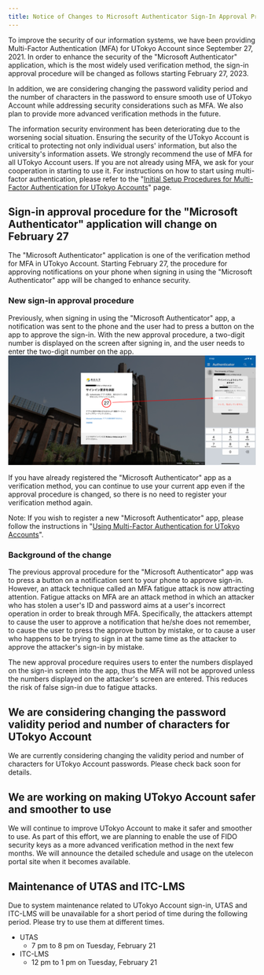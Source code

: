 ```yaml
---
title: Notice of Changes to Microsoft Authenticator Sign-In Approval Procedures and UTokyo Account Security Improvement Efforts
---
```


To improve the security of our information systems, we have been providing Multi-Factor Authentication (MFA) for UTokyo Account since September 27, 2021. In order to enhance the security of the "Microsoft Authenticator" application, which is the most widely used verification method, the sign-in approval procedure will be changed as follows starting February 27, 2023.

In addition, we are considering changing the password validity period and the number of characters in the password to ensure smooth use of UTokyo Account while addressing security considerations such as MFA. We also plan to provide more advanced verification methods in the future.

The information security environment has been deteriorating due to the worsening social situation. Ensuring the security of the UTokyo Account is critical to protecting not only individual users' information, but also the university's information assets. We strongly recommend the use of MFA for all UTokyo Account users. If you are not already using MFA, we ask for your cooperation in starting to use it. For instructions on how to start using multi-factor authentication, please refer to the "[Initial Setup Procedures for Multi-Factor Authentication for UTokyo Accounts](/en/utokyo_account/mfa/initial)" page.

## Sign-in approval procedure for the "Microsoft Authenticator" application will change on February 27

The "Microsoft Authenticator" application is one of the verification method for MFA in UTokyo Account. Starting February 27, the procedure for approving notifications on your phone when signing in using the "Microsoft Authenticator" app will be changed to enhance security.

### New sign-in approval procedure

Previously, when signing in using the "Microsoft Authenticator" app, a notification was sent to the phone and the user had to press a button on the app to approve the sign-in. With the new approval procedure, a two-digit number is displayed on the screen after signing in, and the user needs to enter the two-digit number on the app.
![](./number_matching.png)

If you have already registered the "Microsoft Authenticator" app as a verification method, you can continue to use your current app even if the approval procedure is changed, so there is no need to register your verification method again.

Note: If you wish to register a new "Microsoft Authenticator" app, please follow the instructions in "[Using Multi-Factor Authentication for UTokyo Accounts](/en/utokyo_account/mfa/)".

### Background of the change

The previous approval procedure for the "Microsoft Authenticator" app was to press a button on a notification sent to your phone to approve sign-in. However, an attack technique called an MFA fatigue attack is now attracting attention. Fatigue attacks on MFA are an attack method in which an attacker who has stolen a user's ID and password aims at a user's incorrect operation in order to break through MFA. Specifically, the attackers attempt to cause the user to approve a notification that he/she does not remember, to cause the user to press the approve button by mistake, or to cause a user who happens to be trying to sign in at the same time as the attacker to approve the attacker's sign-in by mistake.

The new approval procedure requires users to enter the numbers displayed on the sign-in screen into the app, thus the MFA will not be approved unless the numbers displayed on the attacker's screen are entered. This reduces the risk of false sign-in due to fatigue attacks.

## We are considering changing the password validity period and number of characters for UTokyo Account

We are currently considering changing the validity period and number of characters for UTokyo Account passwords. Please check back soon for details.

## We are working on making UTokyo Account safer and smoother to use

We will continue to improve UTokyo Account to make it safer and smoother to use. As part of this effort, we are planning to enable the use of FIDO security keys as a more advanced verification method in the next few months. We will announce the detailed schedule and usage on the utelecon portal site when it becomes available.


## Maintenance of UTAS and ITC-LMS

Due to system maintenance related to UTokyo Account sign-in, UTAS and ITC-LMS will be unavailable for a short period of time during the following period. Please try to use them at different times.

- UTAS
    - 7 pm to 8 pm on Tuesday, February 21
- ITC-LMS
    - 12 pm to 1 pm on Tuesday, February 21
